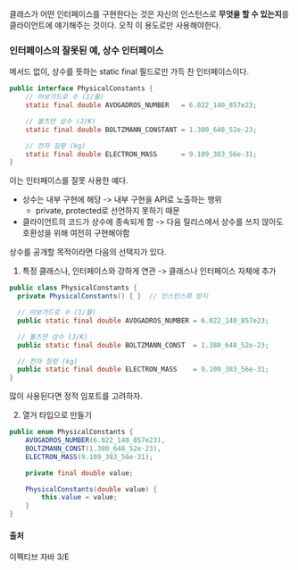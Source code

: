 클래스가 어떤 인터페이스를 구현한다는 것은 자신의 인스턴스로 **무엇을 할 수 있는지**를 클라이언트에 얘기해주는 것이다. 오직 이 용도로만 사용해야한다. 

### 인터페이스의 잘못된 예, 상수 인터페이스
메서드 없이, 상수를 뜻하는 static final 필드로만 가득 찬 인터페이스이다. 

```java
public interface PhysicalConstants {
    // 아보가드로 수 (1/몰)
    static final double AVOGADROS_NUMBER   = 6.022_140_857e23;

    // 볼츠만 상수 (J/K)
    static final double BOLTZMANN_CONSTANT = 1.380_648_52e-23;

    // 전자 질량 (kg)
    static final double ELECTRON_MASS      = 9.109_383_56e-31;
}
```

이는 인터페이스를 잘못 사용한 예다. 

- 상수는 내부 구현에 해당 -> 내부 구현을 API로 노출하는 행위
    - private, protected로 선언하지 못하기 때문
- 클라이언트의 코드가 상수에 종속되게 함 -> 다음 릴리스에서 상수를 쓰지 않아도 호환성을 위해 여전히 구현해야함

상수를 공개할 목적이라면 다음의 선택지가 있다. 

1. 특정 클래스나, 인터페이스와 강하게 연관 -> 클래스나 인터페이스 자체에 추가
```java 
public class PhysicalConstants {
  private PhysicalConstants() { }  // 인스턴스화 방지

  // 아보가드로 수 (1/몰)
  public static final double AVOGADROS_NUMBER = 6.022_140_857e23;

  // 볼츠만 상수 (J/K)
  public static final double BOLTZMANN_CONST  = 1.380_648_52e-23;

  // 전자 질량 (kg)
  public static final double ELECTRON_MASS    = 9.109_383_56e-31;
}
```
많이 사용된다면 정적 임포트를 고려하자.

2. 열거 타입으로 만들기
```java
public enum PhysicalConstants {
    AVOGADROS_NUMBER(6.022_140_857e23),
    BOLTZMANN_CONST(1.380_648_52e-23),
    ELECTRON_MASS(9.109_383_56e-31);

    private final double value;

    PhysicalConstants(double value) {
        this.value = value;
    }
}
```

#### 출처

이펙티브 자바 3/E

